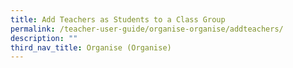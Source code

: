 ```yaml
---
title: Add Teachers as Students to a Class Group
permalink: /teacher-user-guide/organise-organise/addteachers/
description: ""
third_nav_title: Organise (Organise)
---
```

